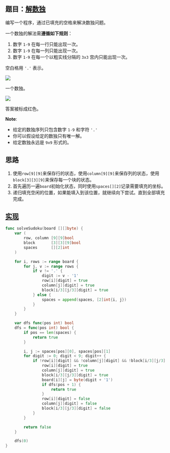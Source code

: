 ## 题目：[解数独](https://leetcode-cn.com/problems/sudoku-solver/)

编写一个程序，通过已填充的空格来解决数独问题。

一个数独的解法需**遵循如下规则**：
1. 数字 `1-9` 在每一行只能出现一次。
2. 数字 `1-9` 在每一列只能出现一次。
3. 数字 `1-9` 在每一个以粗实线分隔的 `3x3` 宫内只能出现一次。

空白格用 `'.'` 表示。

![](http://upload.wikimedia.org/wikipedia/commons/thumb/f/ff/Sudoku-by-L2G-20050714.svg/250px-Sudoku-by-L2G-20050714.svg.png)

一个数独。

![](http://upload.wikimedia.org/wikipedia/commons/thumb/3/31/Sudoku-by-L2G-20050714_solution.svg/250px-Sudoku-by-L2G-20050714_solution.svg.png)

答案被标成红色。

**Note**:
* 给定的数独序列只包含数字 `1-9` 和字符 `'.'` 
* 你可以假设给定的数独只有唯一解。
* 给定数独永远是 `9x9` 形式的。
     
## 思路
1. 使用`row[9][9]`来保存行的状态，使用`column[9][9]`来保存列的状态，使用`block[3][3][9]`来保存每一个块的状态。
2. 首先遍历一遍`board`初始化状态，同时使用`spaces[][2]`记录需要填充的坐标。
3. 递归填充空闲的位置，如果能填入到该位置，就继续向下尝试。直到全部填充完成。

## [实现](https://github.com/mzmuer/leetcode/blob/master/question37/answer_test.go)
```go
func solveSudoku(board [][]byte) {
	var (
		row, column [9][9]bool
		block       [3][3][9]bool
		spaces      [][2]int
	)

	for i, rows := range board {
		for j, v := range rows {
			if v != '.' {
				digit := v - '1'
				row[i][digit] = true
				column[j][digit] = true
				block[i/3][j/3][digit] = true
			} else {
				spaces = append(spaces, [2]int{i, j})
			}
		}
	}

	var dfs func(pos int) bool
	dfs = func(pos int) bool {
		if pos == len(spaces) {
			return true
		}

		i, j := spaces[pos][0], spaces[pos][1]
		for digit := 0; digit < 9; digit++ {
			if !row[i][digit] && !column[j][digit] && !block[i/3][j/3][digit] {
				row[i][digit] = true
				column[j][digit] = true
				block[i/3][j/3][digit] = true
				board[i][j] = byte(digit + '1')
				if dfs(pos + 1) {
					return true
				}
				row[i][digit] = false
				column[j][digit] = false
				block[i/3][j/3][digit] = false
			}
		}

		return false
	}

	dfs(0)
}
```